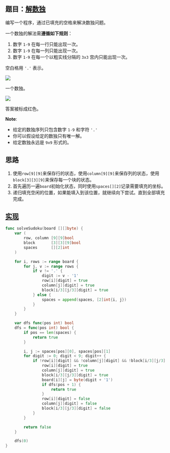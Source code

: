 ## 题目：[解数独](https://leetcode-cn.com/problems/sudoku-solver/)

编写一个程序，通过已填充的空格来解决数独问题。

一个数独的解法需**遵循如下规则**：
1. 数字 `1-9` 在每一行只能出现一次。
2. 数字 `1-9` 在每一列只能出现一次。
3. 数字 `1-9` 在每一个以粗实线分隔的 `3x3` 宫内只能出现一次。

空白格用 `'.'` 表示。

![](http://upload.wikimedia.org/wikipedia/commons/thumb/f/ff/Sudoku-by-L2G-20050714.svg/250px-Sudoku-by-L2G-20050714.svg.png)

一个数独。

![](http://upload.wikimedia.org/wikipedia/commons/thumb/3/31/Sudoku-by-L2G-20050714_solution.svg/250px-Sudoku-by-L2G-20050714_solution.svg.png)

答案被标成红色。

**Note**:
* 给定的数独序列只包含数字 `1-9` 和字符 `'.'` 
* 你可以假设给定的数独只有唯一解。
* 给定数独永远是 `9x9` 形式的。
     
## 思路
1. 使用`row[9][9]`来保存行的状态，使用`column[9][9]`来保存列的状态，使用`block[3][3][9]`来保存每一个块的状态。
2. 首先遍历一遍`board`初始化状态，同时使用`spaces[][2]`记录需要填充的坐标。
3. 递归填充空闲的位置，如果能填入到该位置，就继续向下尝试。直到全部填充完成。

## [实现](https://github.com/mzmuer/leetcode/blob/master/question37/answer_test.go)
```go
func solveSudoku(board [][]byte) {
	var (
		row, column [9][9]bool
		block       [3][3][9]bool
		spaces      [][2]int
	)

	for i, rows := range board {
		for j, v := range rows {
			if v != '.' {
				digit := v - '1'
				row[i][digit] = true
				column[j][digit] = true
				block[i/3][j/3][digit] = true
			} else {
				spaces = append(spaces, [2]int{i, j})
			}
		}
	}

	var dfs func(pos int) bool
	dfs = func(pos int) bool {
		if pos == len(spaces) {
			return true
		}

		i, j := spaces[pos][0], spaces[pos][1]
		for digit := 0; digit < 9; digit++ {
			if !row[i][digit] && !column[j][digit] && !block[i/3][j/3][digit] {
				row[i][digit] = true
				column[j][digit] = true
				block[i/3][j/3][digit] = true
				board[i][j] = byte(digit + '1')
				if dfs(pos + 1) {
					return true
				}
				row[i][digit] = false
				column[j][digit] = false
				block[i/3][j/3][digit] = false
			}
		}

		return false
	}

	dfs(0)
}
```